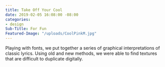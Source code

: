 ```yaml
---
title: Take Off Your Cool
date: 2019-02-05 16:08:00 -08:00
categories:
- design
Sub-Title: For Fun
Featured-Image: "/uploads/CoolPinkM.jpg"
---
```


Playing with fonts, we put together a series of graphical interpretations of classic lyrics. Using old and new methods, we were able to find textures that are difficult to duplicate digitally. 